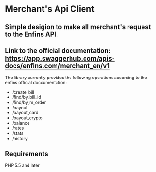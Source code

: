 # Merchant's Api Client
Simple desigion to make all merchant's request to the Enfins API.
---
Link to the official documentation: https://app.swaggerhub.com/apis-docs/enfins.com/merchant_en/v1
---
The library currently provides the following operations according to the enfins official doccumentation:
 - /create_bill
 - /find/by_bill_id
 - /find/by_m_order
 - /payout
 - /payout_card
 - /payout_crypto
 - /balance
 - /rates
 - /stats
 - /history
 
## Requirements

PHP 5.5 and later

